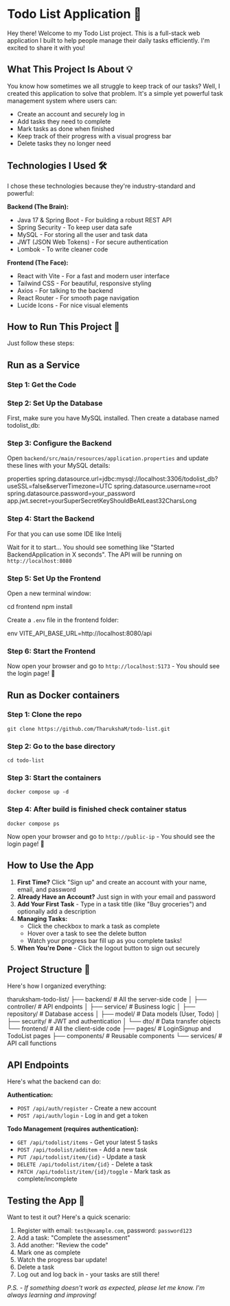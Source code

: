 # Todo List Application 📝

Hey there! Welcome to my Todo List project. This is a full-stack web application I built to help people manage their daily tasks efficiently. I'm excited to share it with you!

## What This Project Is About 💡

You know how sometimes we all struggle to keep track of our tasks? Well, I created this application to solve that problem. It's a simple yet powerful task management system where users can:

- Create an account and securely log in
- Add tasks they need to complete
- Mark tasks as done when finished
- Keep track of their progress with a visual progress bar
- Delete tasks they no longer need

## Technologies I Used 🛠️

I chose these technologies because they're industry-standard and powerful:

**Backend (The Brain):**
- Java 17 & Spring Boot - For building a robust REST API
- Spring Security - To keep user data safe
- MySQL - For storing all the user and task data
- JWT (JSON Web Tokens) - For secure authentication
- Lombok - To write cleaner code

**Frontend (The Face):**
- React with Vite - For a fast and modern user interface
- Tailwind CSS - For beautiful, responsive styling
- Axios - For talking to the backend
- React Router - For smooth page navigation
- Lucide Icons - For nice visual elements

## How to Run This Project 🚀

Just follow these steps:

## Run as a Service

### Step 1: Get the Code

### Step 2: Set Up the Database

First, make sure you have MySQL installed. Then create a database named todolist_db:

### Step 3: Configure the Backend

Open `backend/src/main/resources/application.properties` and update these lines with your MySQL details:

properties
spring.datasource.url=jdbc:mysql://localhost:3306/todolist_db?useSSL=false&serverTimezone=UTC
spring.datasource.username=root
spring.datasource.password=your_password
app.jwt.secret=yourSuperSecretKeyShouldBeAtLeast32CharsLong

### Step 4: Start the Backend
For that you can use some IDE like Intelij

Wait for it to start... You should see something like "Started BackendApplication in X seconds". The API will be running on `http://localhost:8080`

### Step 5: Set Up the Frontend

Open a new terminal window:

cd frontend
npm install

Create a `.env` file in the frontend folder:

env
VITE_API_BASE_URL=http://localhost:8080/api


### Step 6: Start the Frontend

Now open your browser and go to `http://localhost:5173` - You should see the login page! 🎉

## Run as Docker containers

### Step 1: Clone the repo
```
git clone https://github.com/TharukshaM/todo-list.git
```

### Step 2: Go to the base directory
```
cd todo-list
```

### Step 3: Start the containers
```
docker compose up -d
```

### Step 4: After build is finished check container status
```
docker compose ps
```

Now open your browser and go to `http://public-ip` - You should see the login page! 🎉

## How to Use the App

1. **First Time?** Click "Sign up" and create an account with your name, email, and password
2. **Already Have an Account?** Just sign in with your email and password
3. **Add Your First Task** - Type in a task title (like "Buy groceries") and optionally add a description
4. **Managing Tasks:**
   - Click the checkbox to mark a task as complete
   - Hover over a task to see the delete button
   - Watch your progress bar fill up as you complete tasks!
5. **When You're Done** - Click the logout button to sign out securely

## Project Structure 📂

Here's how I organized everything:

tharuksham-todo-list/
├── backend/                    # All the server-side code
│   ├── controller/            # API endpoints
│   ├── service/               # Business logic
│   ├── repository/            # Database access
│   ├── model/                 # Data models (User, Todo)
│   ├── security/              # JWT and authentication
│   └── dto/                   # Data transfer objects
└── frontend/                   # All the client-side code
    ├── pages/                 # LoginSignup and TodoList pages
    ├── components/            # Reusable components
    └── services/              # API call functions


## API Endpoints

Here's what the backend can do:

**Authentication:**
- `POST /api/auth/register` - Create a new account
- `POST /api/auth/login` - Log in and get a token

**Todo Management (requires authentication):**
- `GET /api/todolist/items` - Get your latest 5 tasks
- `POST /api/todolist/additem` - Add a new task
- `PUT /api/todolist/item/{id}` - Update a task
- `DELETE /api/todolist/item/{id}` - Delete a task
- `PATCH /api/todolist/item/{id}/toggle` - Mark task as complete/incomplete

## Testing the App 🧪

Want to test it out? Here's a quick scenario:

1. Register with email: `test@example.com`, password: `password123`
2. Add a task: "Complete the assessment"
3. Add another: "Review the code"
4. Mark one as complete
5. Watch the progress bar update!
6. Delete a task
7. Log out and log back in - your tasks are still there!

*P.S. - If something doesn't work as expected, please let me know. I'm always learning and improving!*
